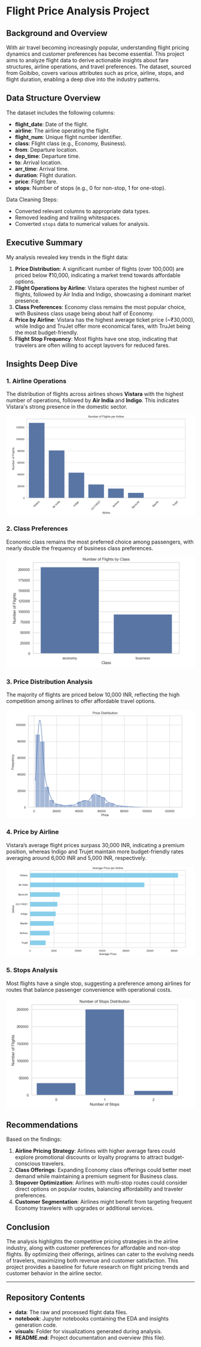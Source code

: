 # Flight Price Analysis Project

## Background and Overview
With air travel becoming increasingly popular, understanding flight pricing dynamics and customer preferences has become essential. This project aims to analyze flight data to derive actionable insights about fare structures, airline operations, and travel preferences. The dataset, sourced from Goibibo, covers various attributes such as price, airline, stops, and flight duration, enabling a deep dive into the industry patterns.

## Data Structure Overview
The dataset includes the following columns:
- **flight_date**: Date of the flight.
- **airline**: The airline operating the flight.
- **flight_num**: Unique flight number identifier.
- **class**: Flight class (e.g., Economy, Business).
- **from**: Departure location.
- **dep_time**: Departure time.
- **to**: Arrival location.
- **arr_time**: Arrival time.
- **duration**: Flight duration.
- **price**: Flight fare.
- **stops**: Number of stops (e.g., 0 for non-stop, 1 for one-stop).

Data Cleaning Steps:
- Converted relevant columns to appropriate data types.
- Removed leading and trailing whitespaces.
- Converted `stops` data to numerical values for analysis.

## Executive Summary
My analysis revealed key trends in the flight data:
1. **Price Distribution**: A significant number of flights (over 100,000) are priced below ₹10,000, indicating a market trend towards affordable options.
2. **Flight Operations by Airline**: Vistara operates the highest number of flights, followed by Air India and Indigo, showcasing a dominant market presence.
3. **Class Preferences**: Economy class remains the most popular choice, with Business class usage being about half of Economy.
4. **Price by Airline**: Vistara has the highest average ticket price (~₹30,000), while Indigo and TruJet offer more economical fares, with TruJet being the most budget-friendly.
5. **Flight Stop Frequency**: Most flights have one stop, indicating that travelers are often willing to accept layovers for reduced fares.

## Insights Deep Dive

### 1. Airline Operations
The distribution of flights across airlines shows **Vistara** with the highest number of operations, followed by **Air India** and **Indigo**. This indicates Vistara's strong presence in the domestic sector.

![Airline Operations](visuals/Airline_Operations.png)

### 2. Class Preferences
Economic class remains the most preferred choice among passengers, with nearly double the frequency of business class preferences.

![Class Preferences](visuals/Class_Preference.png)

### 3. Price Distribution Analysis
The majority of flights are priced below 10,000 INR, reflecting the high competition among airlines to offer affordable travel options.

![Price Distribution Analysis](visuals/Price_Distribution_Analysis.png)

### 4. Price by Airline
Vistara’s average flight prices surpass 30,000 INR, indicating a premium position, whereas Indigo and Trujet maintain more budget-friendly rates averaging around 6,000 INR and 5,000 INR, respectively.

![Price by Airline](visuals/Price_by_Airline.png)

### 5. Stops Analysis
Most flights have a single stop, suggesting a preference among airlines for routes that balance passenger convenience with operational costs.

![Stops Analysis](visuals/Stops_Analysis.png)

## Recommendations
Based on the findings:
1. **Airline Pricing Strategy**: Airlines with higher average fares could explore promotional discounts or loyalty programs to attract budget-conscious travelers.
2. **Class Offerings**: Expanding Economy class offerings could better meet demand while maintaining a premium segment for Business class.
3. **Stopover Optimization**: Airlines with multi-stop routes could consider direct options on popular routes, balancing affordability and traveler preferences.
4. **Customer Segmentation**: Airlines might benefit from targeting frequent Economy travelers with upgrades or additional services.

## Conclusion
The analysis highlights the competitive pricing strategies in the airline industry, along with customer preferences for affordable and non-stop flights. By optimizing their offerings, airlines can cater to the evolving needs of travelers, maximizing both revenue and customer satisfaction. This project provides a baseline for future research on flight pricing trends and customer behavior in the airline sector.

---

## Repository Contents
- **data**: The raw and processed flight data files.
- **notebook**: Jupyter notebooks containing the EDA and insights generation code.
- **visuals**: Folder for visualizations generated during analysis.
- **README.md**: Project documentation and overview (this file).
